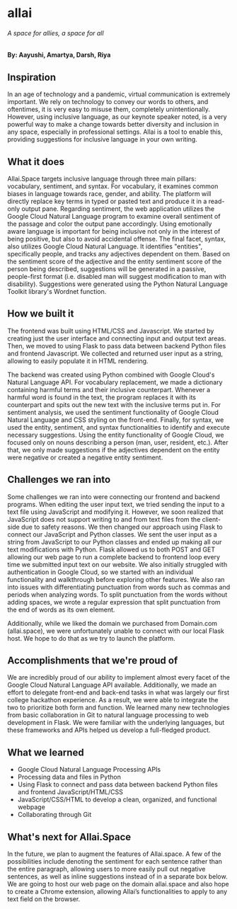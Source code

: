 # allai

###### A space for allies, a space for all
#### By: Aayushi, Amartya, Darsh, Riya

## Inspiration
In an age of technology and a pandemic, virtual communication is extremely important. We rely on technology to convey our words to others, and oftentimes, it is very easy to misuse them, completely unintentionally. However, using inclusive language, as our keynote speaker noted, is a very powerful way to make a change towards better diversity and inclusion in any space, especially in professional settings. Allai is a tool to enable this, providing suggestions for inclusive language in your own writing.

## What it does
Allai.Space targets inclusive language through three main pillars: vocabulary, sentiment, and syntax. For vocabulary, it examines common biases in language towards race, gender, and ability. The platform will directly replace key terms in typed or pasted text and produce it in a read-only output pane. Regarding sentiment, the web application utilizes the Google Cloud Natural Language program to examine overall sentiment of the passage and color the output pane accordingly. Using emotionally aware language is important for being inclusive not only in the interest of being positive, but also to avoid accidental offense. The final facet, syntax, also utilizes Google Cloud Natural Language. It identifies "entities", specifically people, and tracks any adjectives dependent on them. Based on the sentiment score of the adjective and the entity sentiment score of the person being described, suggestions will be generated in a passive, people-first format (i.e. disabled man will suggest modification to man with disability). Suggestions were generated using the Python Natural Language Toolkit library's Wordnet function.

## How we built it
The frontend was built using HTML/CSS and Javascript. We started by creating just the user interface and connecting input and output text areas. Then, we moved to using Flask to pass data between backend Python files and frontend Javascript. We collected and returned user input as a string, allowing to easily populate it in HTML rendering.

The backend was created using Python combined with Google Cloud's Natural Language API. For vocabulary replacement, we made a dictionary containing harmful terms and their inclusive counterpart. Whenever a harmful word is found in the text, the program replaces it with its counterpart and spits out the new text with the inclusive terms put in. For sentiment analysis, we used the sentiment functionality of Google Cloud Natural Language and CSS styling on the front-end. Finally, for syntax, we used the entity, sentiment, and syntax functionalities to identify and execute necessary suggestions. Using the entity functionality of Google Cloud, we focused only on nouns describing a person (man, user, resident, etc.). After that, we only made suggestions if the adjectives dependent on the entity were negative or created a negative entity sentiment.

## Challenges we ran into
Some challenges we ran into were connecting our frontend and backend programs. When editing the user input text, we tried sending the input to a text file using JavaScript and modifying it. However, we soon realized that JavaScript does not support writing to and from text files from the client-side due to safety reasons. We then changed our approach using Flask to connect our JavaScript and Python classes. We sent the user input as a string from JavaScript to our Python classes and ended up making all our text modifications with Python. Flask allowed us to both POST and GET allowing our web page to run a complete backend to frontend loop every time we submitted input text on our website. We also initially struggled with authentication in Google Cloud, so we started with an individual functionality and walkthrough before exploring other features. We also ran into issues with differentiating punctuation from words such as commas and periods when analyzing words. To split punctuation from the words without adding spaces, we wrote a regular expression that split punctuation from the end of words as its own element.

Additionally, while we liked the domain we purchased from Domain.com (allai.space), we were unfortunately unable to connect with our local Flask host. We hope to do that as we try to launch the platform.

## Accomplishments that we're proud of
We are incredibly proud of our ability to implement almost every facet of the Google Cloud Natural Language API available. Additionally, we made an effort to delegate front-end and back-end tasks in what was largely our first college hackathon experience. As a result, we were able to integrate the two to prioritize both form and function. We learned many new technologies from basic collaboration in Git to natural language processing to web development in Flask. We were familiar with the underlying languages, but these frameworks and APIs helped us develop a full-fledged product.

## What we learned
- Google Cloud Natural Language Processing APIs
- Processing data and files in Python
- Using Flask to connect and pass data between backend Python files and frontend JavaScript/HTML/CSS
- JavaScript/CSS/HTML to develop a clean, organized, and functional webpage
- Collaborating through Git

## What's next for Allai.Space
In the future, we plan to augment the features of Allai.space. A few of the possibilities include denoting the sentiment for each sentence rather than the entire paragraph, allowing users to more easily pull out negative sentences, as well as inline suggestions instead of in a separate box below. We are going to host our web page on the domain allai.space and also hope to create a Chrome extension, allowing Allai’s functionalities to apply to any text field on the browser.
